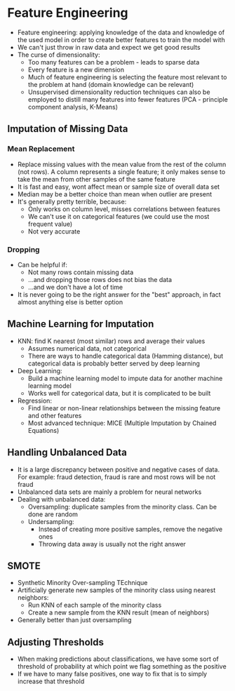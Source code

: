 # Feature Engineering

- Feature engineering: applying knowledge of the data and knowledge of the used model in order to create better features to train the model with
- We can't just throw in raw data and expect we get good results
- The curse of dimensionality:
    - Too many features can be a problem - leads to sparse data
    - Every feature is a new dimension
    - Much of feature engineering is selecting the feature most relevant to the problem at hand (domain knowledge can be relevant)
    - Unsupervised dimensionality reduction techniques can also be employed to distill many features into fewer features (PCA - principle component analysis, K-Means)

## Imputation of Missing Data

### Mean Replacement

- Replace missing values with the mean value from the rest of the column (not rows). A column represents a single feature; it only makes sense to take the mean from other samples of the same feature
- It is fast and easy, wont affect mean or sample size of overall data set
- Median may be a better choice than mean when outlier are present
- It's generally pretty terrible, because:
    - Only works on column level, misses correlations between features
    - We can't use it on categorical features (we could use the most frequent value)
    - Not very accurate

### Dropping

- Can be helpful if:
    - Not many rows contain missing data 
    - ...and dropping those rows does not bias the data
    - ...and we don't have a lot of time
- It is never going to be the right answer for the "best" approach, in fact almost anything else is better option

## Machine Learning for Imputation

- KNN: find K nearest (most similar) rows and average their values
    - Assumes numerical data, not categorical
    - There are ways to handle categorical data (Hamming distance), but categorical data is probably better served by deep learning
- Deep Learning:
    - Build a machine learning model to impute data for another machine learning model
    - Works well for categorical data, but it is complicated to be built
- Regression:
    - Find linear or non-linear relationships between the missing feature and other features
    - Most advanced technique: MICE (Multiple Imputation by Chained Equations)

## Handling Unbalanced Data

- It is a large discrepancy between positive and negative cases of data. For example: fraud detection, fraud is rare and most rows will be not fraud
- Unbalanced data sets are mainly a problem for neural networks
- Dealing with unbalanced data:
    - Oversampling: duplicate samples from the minority class. Can be done are random
    - Undersampling:
        - Instead of creating more positive samples, remove the negative ones
        - Throwing data away is usually not the right answer

## SMOTE

- Synthetic Minority Over-sampling TEchnique
- Artificially generate new samples of the minority class using nearest neighbors:
    - Run KNN of each sample of the minority class
    - Create a new sample from the KNN result (mean of neighbors)
- Generally better than just oversampling

## Adjusting Thresholds

- When making predictions about classifications, we have some sort of threshold of probability at which point we flag something as the positive
- If we have to many false positives, one way to fix that is to simply increase that threshold